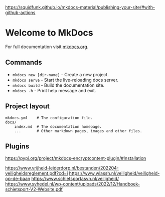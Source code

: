 https://squidfunk.github.io/mkdocs-material/publishing-your-site/#with-github-actions

# Welcome to MkDocs

For full documentation visit [mkdocs.org](https://www.mkdocs.org).

## Commands

* `mkdocs new [dir-name]` - Create a new project.
* `mkdocs serve` - Start the live-reloading docs server.
* `mkdocs build` - Build the documentation site.
* `mkdocs -h` - Print help message and exit.

## Project layout

    mkdocs.yml    # The configuration file.
    docs/
        index.md  # The documentation homepage.
        ...       # Other markdown pages, images and other files.

## Plugins

https://pypi.org/project/mkdocs-encryptcontent-plugin/#Installation




https://www.vrijheid-leiderdorp.nl/bestanden/202204-veiligheidsreglement.pdf?cd=i
https://www.wlassh.nl/veiligheid/veiligheid-op-de-baan
https://www.schietsportasvn.nl/veiligheid/
https://www.svhedel.nl/wp-content/uploads/2022/12/Handboek-schietsport-V2-Website.pdf